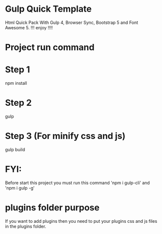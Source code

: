 # Gulp Quick Template 
Html Quick Pack With Gulp 4, Browser Sync, Bootstrap 5 and Font Awesome 5.
!!! enjoy !!!!

# Project run command
# Step 1
npm install

# Step 2
gulp


# Step 3 (For minify css and js)
gulp build


# FYI: 
Before start this project you must run this command 'npm i gulp-cli' and 'npm i gulp -g'

# plugins folder purpose
If you want to add plugins then you need to put your plugins css and js files in the plugins folder.  